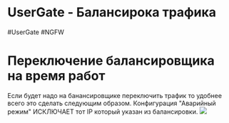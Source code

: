 # UserGate - Балансирока трафика
#UserGate #NGFW 

# Переключение балансировщика на время работ
Если будет надо на банансировщике переключить трафик то удобнее всего это сделать следующим образом.
Конфигурация "Аварийный режим" ИСКЛЮЧАЕТ тот IP который указан из балансировки.
![](https://i.imgur.com/aByHj1s.png)
